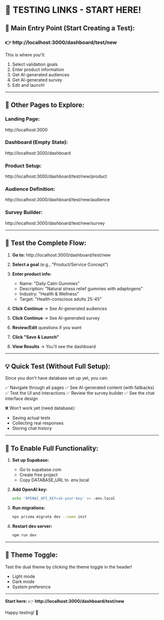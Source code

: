 # 🎯 TESTING LINKS - START HERE!

## 🚀 **Main Entry Point (Start Creating a Test):**

### **👉 http://localhost:3000/dashboard/test/new**

This is where you'll:
1. Select validation goals
2. Enter product information
3. Get AI-generated audiences
4. Get AI-generated survey
5. Edit and launch!

---

## 📍 **Other Pages to Explore:**

### **Landing Page:**
http://localhost:3000

### **Dashboard (Empty State):**
http://localhost:3000/dashboard

### **Product Setup:**
http://localhost:3000/dashboard/test/new/product

### **Audience Definition:**
http://localhost:3000/dashboard/test/new/audience

### **Survey Builder:**
http://localhost:3000/dashboard/test/new/survey

---

## 🧪 **Test the Complete Flow:**

1. **Go to:** http://localhost:3000/dashboard/test/new

2. **Select a goal** (e.g., "Product/Service Concept")

3. **Enter product info:**
   - Name: "Daily Calm Gummies"
   - Description: "Natural stress relief gummies with adaptogens"
   - Industry: "Health & Wellness"
   - Target: "Health-conscious adults 25-45"

4. **Click Continue** → See AI-generated audiences

5. **Click Continue** → See AI-generated survey

6. **Review/Edit** questions if you want

7. **Click "Save & Launch"**

8. **View Results** → You'll see the dashboard

---

## 💡 **Quick Test (Without Full Setup):**

Since you don't have database set up yet, you can:

✅ Navigate through all pages
✅ See AI-generated content (with fallbacks)
✅ Test the UI and interactions
✅ Review the survey builder
✅ See the chat interface design

❌ Won't work yet (need database):
- Saving actual tests
- Collecting real responses
- Storing chat history

---

## 🔧 **To Enable Full Functionality:**

1. **Set up Supabase:**
   - Go to supabase.com
   - Create free project
   - Copy DATABASE_URL to .env.local

2. **Add OpenAI key:**
   ```bash
   echo 'OPENAI_API_KEY=sk-your-key' >> .env.local
   ```

3. **Run migrations:**
   ```bash
   npx prisma migrate dev --name init
   ```

4. **Restart dev server:**
   ```bash
   npm run dev
   ```

---

## 🎨 **Theme Toggle:**

Test the dual theme by clicking the theme toggle in the header!
- Light mode
- Dark mode  
- System preference

---

**Start here:** 👉 **http://localhost:3000/dashboard/test/new**

Happy testing! 🚀
